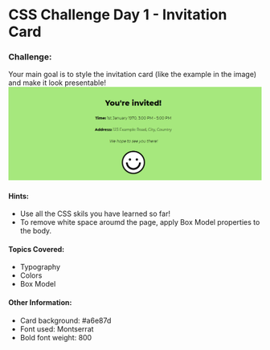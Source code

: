 # CSS Challenge Day 1 - Invitation Card

### Challenge:
Your main goal is to style the invitation card (like the example in the image) and make it look presentable!
![image](example-invitation-card.png)

#### Hints:
 - Use all the CSS skils you have learned so far!
 - To remove white space aroumd the page, apply Box Model properties to the body.

#### Topics Covered:
 - Typography
 - Colors
 - Box Model

#### Other Information:
 - Card background: #a6e87d
 - Font used: Montserrat
 - Bold font weight: 800